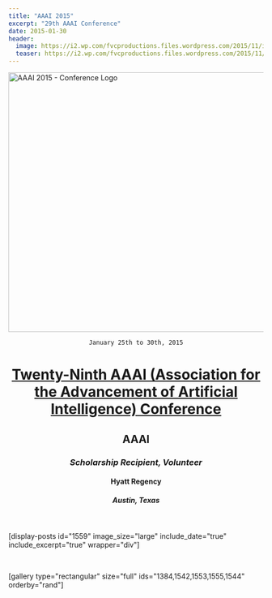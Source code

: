 ```yaml
---
title: "AAAI 2015"
excerpt: "29th AAAI Conference"
date: 2015-01-30
header:
  image: https://i2.wp.com/fvcproductions.files.wordpress.com/2015/11/img_0164.jpg
  teaser: https://i2.wp.com/fvcproductions.files.wordpress.com/2015/11/img_0164.jpg
---
```


<img class="aligncenter size-full wp-image-3176" src="https://fvcproductions.files.wordpress.com/2015/11/conferencelogos-001.png" alt="AAAI 2015 - Conference Logo" width="512" height="512" />

<div style="text-align: center;">

<code>January 25th to 30th, 2015</code>
<h1><a title="AAAI" href="http://www.aaai.org/Conferences/AAAI/aaai15.php" target="_blank">Twenty-Ninth AAAI (Association for the Advancement of Artificial Intelligence) Conference</a></h1>
<h2>AAAI</h2>
<h3><i>Scholarship Recipient, Volunteer</i></h3>
<h4>Hyatt Regency</h4>
<h5>Austin, Texas</h5>

</div>

&nbsp;

[display-posts id="1559" image_size="large" include_date="true" include_excerpt="true" wrapper="div"]

&nbsp;

[gallery type="rectangular" size="full" ids="1384,1542,1553,1555,1544" orderby="rand"]
